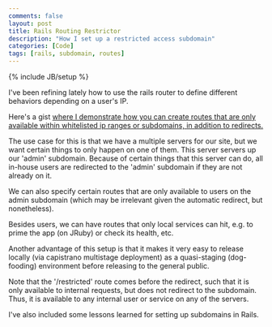 ```yaml
---
comments: false
layout: post
title: Rails Routing Restrictor
description: "How I set up a restricted access subdomain"
categories: [Code]
tags: [rails, subdomain, routes]
---
```

{% include JB/setup %}

I've been refining lately how to use the rails router to define
different behaviors depending on a user's IP.

Here's a gist [where I demonstrate how you can create routes
that are only available within whitelisted ip ranges or
subdomains, in addition to redirects.](https://gist.github.com/bf4/5320631)

The use case for this is that we have a multiple servers for
our site, but we want certain things to only happen on one of
them.  This server servers up our 'admin' subdomain.  Because
of certain things that this server can do, all in-house users
are redirected to the 'admin' subdomain if they are not already
on it.

We can also specify certain routes that are only available to
users on the admin subdomain (which may be irrelevant
given the automatic redirect, but nonetheless).

Besides users, we can have routes that only local services
can hit, e.g. to prime the app (on JRuby) or check its 
health, etc.

Another advantage of this setup is that it makes it very easy to
release locally (via capistrano multistage deployment) as a 
quasi-staging (dog-fooding) environment before releasing 
to the general public.

Note that the '/restricted' route comes before the redirect, such
that it is only available to internal requests, but does not
redirect to the subdomain. Thus, it is available to any internal
user or service on any of the servers.

I've also included some lessons learned for setting up subdomains
in Rails.

<script src="https://gist.github.com/bf4/5320631.js"></script>
